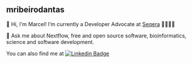 ## mribeirodantas

👋 Hi, I'm Marcel! I’m currently a Developer Advocate at [Seqera](https://www.seqera.io) 👨🏻‍💻🧬

💬 Ask me about Nextflow, free and open source software, bioinformatics, science and software development.

You can also find me at [![Linkedin Badge](https://img.shields.io/badge/-mribeirodantas-blue?style=flat-square&logo=Linkedin&logoColor=white&link=https://www.linkedin.com/in/mribeirodantas/)](https://www.linkedin.com/in/mribeirodantas/)
